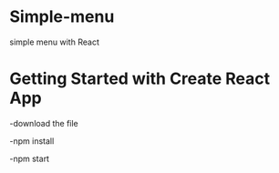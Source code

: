 # Simple-menu
simple menu with React 



# Getting Started with Create React App

-download the file


-npm install

-npm start
